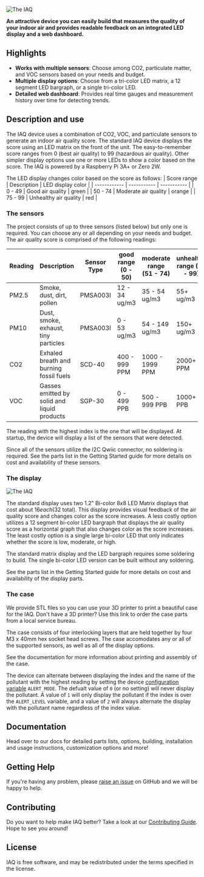 ![The IAQ](https://raw.githubusercontent.com/balena-io-playground/balena-iaq/images/iaq-device-m1.png)

**An attractive device you can easily build that measures the quality of your indoor air and provides readable feedback on an integrated LED display and a web dashboard.**

## Highlights

- **Works with multiple sensors**: Choose among CO2, particulate matter, and VOC sensors based on your needs and budget.
- **Multiple display options**: Choose from a tri-color LED matrix, a 12 segment LED bargraph, or a single tri-color LED.
- **Detailed web dashboard**: Provides real time gauges and measurement history over time for detecting trends. 

## Description and use
The IAQ device uses a combination of CO2, VOC, and particulate sensors to generate an indoor air quality score.  The standard IAQ device displays the score using an LED matrix on the front of the unit. The easy-to-remember score ranges from 0 (best air quality) to 99 (hazardous air quality). Other simpler display options use one or more LEDs to show a color based on the score. The IAQ is powered by a Raspberry Pi 3A+ or Zero 2W.

The LED display changes color based on the score as follows:
| Score range | Description | LED display color | 
| ------------ | ----------- | ----------- |
| 0 - 49 | Good air quality | green |
| 50 - 74 | Moderate air quality | orange |
| 75 - 99 | Unhealthy air quality | red |

### The sensors
The project consists of up to three sensors (listed below) but only one is required. You can choose any or all depending on your needs and budget. The air quality score is comprised of the following readings:

| Reading | Description | Sensor Type | good range (0 - 50) | moderate range (51 - 74) | unhealthy range (75 - 99) |
| ------------ | ----------- | ----------- | ----------- | ----------- | ----------- |
| PM2.5 | Smoke, dust, dirt, pollen | PMSA003I | 12 - 34 ug/m3 | 35 - 54 ug/m3 | 55+ ug/m3 |
| PM10 | Dust, smoke, exhaust, tiny particles | PMSA003I | 0 - 53 ug/m3 | 54 - 149 ug/m3 | 150+ ug/m3 |
| CO2 | Exhaled breath and burning fossil fuels | SCD-40 | 400 - 999 PPM | 1000 - 1999 PPM | 2000+ PPM |
| VOC | Gasses emitted by solid and liquid products  | SGP-30 | 0 - 499 PPB | 500 - 999 PPB | 1000+ PPB |

The reading with the highest index is the one that will be displayed. At startup, the device will display a list of the sensors that were detected.

Since all of the sensors utilize the I2C Qwiic connector, no soldering is required. See the parts list in the Getting Started guide for more details on cost and availability of these sensors.

### The display

![The IAQ](https://raw.githubusercontent.com/balena-io-playground/balena-iaq/images/three-iaq-displays.png)

The standard display uses two 1.2" Bi-color 8x8 LED Matrix displays that cost about $16 each ($32 total). This display provides visual feedback of the air quality score and changes color as the score increases. A less costly option utilizes a 12 segment bi-color LED bargraph that displays the air quality score as a horizontal graph that also changes color as the score increases. The least costly option is a single large bi-color LED that only indicates whether the score is low, moderate, or high.

The standard matrix display and the LED bargraph requires some soldering to build. The single bi-color LED version can be built without any soldering.

See the parts list in the Getting Started guide for more details on cost and availability of the display parts.


### The case

We provide STL files so you can use your 3D printer to print a beautiful case for the IAQ. Don't have a 3D printer? Use this link to order the case parts from a local service bureau.

The case consists of four interlocking layers that are held together by four M3 x 40mm hex socket head screws. The case accomodates any or all of the supported sensors, as well as all of the display options.

See the documentation for more information about printing and assembly of the case.


The device can alternate between displaying the index and the name of the pollutant with the highest reading by setting the device [configuration variable](https://www.balena.io/docs/learn/manage/variables/) `ALERT_MODE`. The defualt value of `0` (or no setting) will never display the pollutant. A value of `1` will only display the pollutant if the index is over the `ALERT_LEVEL` variable, and a value of `2` will always alternate the display with the pollutant name regardless of the index value.


## Documentation

Head over to our docs for detailed parts lists, options, building, installation and usage instructions, customization options and more!

## Getting Help

If you're having any problem, please [raise an issue](https://github.com/balena-io-playground/balena-iaq/issues/new) on GitHub and we will be happy to help.

## Contributing

Do you want to help make IAQ better? Take a look at our [Contributing Guide](https://sound.balenalabs.io/contributing). Hope to see you around!

## License

IAQ is free software, and may be redistributed under the terms specified in the license.
